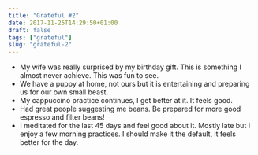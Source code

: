 ```yaml
---
title: "Grateful #2"
date: 2017-11-25T14:29:50+01:00
draft: false
tags: ["grateful"]
slug: "grateful-2"
---
```


- My wife was really surprised by my birthday gift. This is something I almost never achieve. This was fun to see.
- We have a puppy at home, not ours but it is entertaining and preparing us for our own small beast.
- My cappuccino practice continues, I get better at it. It feels good.
- Had great people suggesting me beans. Be prepared for more good espresso and filter beans!
- I meditated for the last 45 days and feel good about it. Mostly late but I enjoy a few morning practices. I should make it the default, it feels better for the day.
